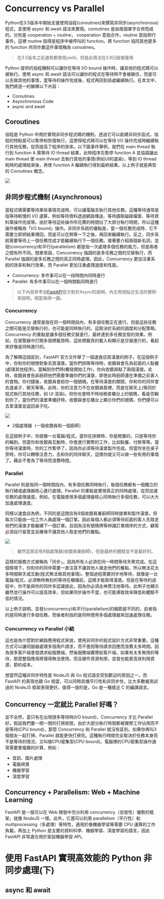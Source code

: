 
# Concurrency vs Parallel
Python在3.5版本中開始支援使用協程(coroutines)來撰寫非同步(asynchronous)程式，並使用 async 和 await 語法來實現。coroutines 是由兩個單字合併而成的，分別是 cooperation + routine， cooperation 意指合作，routine 意指例行事件。這裡 routine 指得是程序中被呼叫的 function。將 function 協同其他更多的 function 共同作業這件事情稱為 coroutines。

> 在3.5版本之前通常都使用yield，但是此用法在3.8已經被棄用

Python 提供的協程機制可以讓你在等待 I/O bound 操作時，讓其他的程式碼可以被執行。使用 async 和 await 語法可以讓你的程式在等待時不會被鎖住，而是可以去做其他的事情，當等待的操作完成後，程式再回到該處繼續執行。在本文中，我們將逐一的解釋以下內容：

- Coroutines
- Asynchronous Code
- async and await

## Coroutines
協程是 Python 中用於實現非同步程式碼的機制，透過它可以創建非同步函式。協程的特點是可以暫停和恢復執行，這使得程式碼可以在等待 I/O 操作完成時繼續執行其他任務，從而提高了程序的效率。以下圖事件舉例，就們在 main thread 執行到 function A 需等待 IO thread 結果，此時程序先暫停 function A 並協調讓出 main thread 使 main thread 去執行其他的事情(例如UI的選染)，等到 IO thread 耗時的處理結束後，再使 function A 繼續執行得到最終結果。以上例子就是典型的 Coroutines 概念。

![](https://miro.medium.com/v2/resize:fit:720/format:webp/1*mxsd2CH9qLnycFyHT0EQrQ.png)

## 非同步程式機制 (Asynchronous)
當程式碼需要等待某些事情完成時，可以讓電腦去執行其他任務。這種等待通常是指等待較慢的 I/O 運算，例如等待資料透過網路傳送、等待讀取磁碟檔案、等待資料庫操作完成等。由於等待這些操作所花費的時間佔了大部分執行時間，所以這種操作被稱為「I/O bound」操作。非同步系統的優點是，當一個任務完成時，它不需要立即把結果傳回，而是可以在稍等一下之後，再回來繼續執行。反之，同步系統需要等待上一個任務完成才能繼續執行下一個任務。接著要介紹兩個新名詞，並發(concurrency)和平行(parallelism) 都是指一次處理多個任務的能力，但是兩者之間有所不同。間單來說，Concurrency 強調的是多任務之間的交替執行，而 Parallel 強調的是多任務之間的真正同時處理。因此，Concurrency 更加注重系統的效率和執行效果，而 Parallel 更加注重處理速度和性能。

- Concurrency: 多件事可以在一段時間內同時進行
- Parallel: 有多件事可以在一個時間點同時進行

> 以下內容參考自[FastAPI](https://fastapi.tiangolo.com/async/)官方對於Async的說明，內文用很貼近生活的實例來說明，相當值得一讀。

### Concurrency
Concurrency 通常是指在同一個時間段內，有多個任務正在進行，但是這些任務之間可能是交替執行的，也可能是同時執行的，這取決於系統的調度和分配策略。Concurrency 的重點是讓多個任務交替進行，最終達到多任務並發的效果。例如，在瀏覽器中打開多個標籤頁時，這些標籤頁的載入和顯示是交替進行的，看起來好像是同時進行的。

為了解釋這個區別，FastAPI 官方文件舉了一個速食店買漢堡的例子。在這個例子中，你和你的暗戀對象去買漢堡。當你們排隊等待時，收銀員會先為前面的人點餐(處理其他程序)。當輪到你們時(觸發開始工作)，你向收銀員點了兩個漢堡。此時，收銀員會告訴廚師他們需要準備你們的漢堡，即使此時廚師還在準備之前客人的食物。你付錢後，收銀員會給你一個號碼。在等待漢堡的期間，你和你的同伴會去選桌子、聊天等等。此時，你的注意力不在收銀員那裡，而是在聊天上(等同於程式執行其他任務，如 UI 渲染)。但你也會時不時地檢查櫃台上的號碼，看是否輪到你了。當你們的漢堡準備好時，收銀員會在櫃台上顯示你們的號碼，你們便可以去拿漢堡並返回桌子吃。

![](https://i.imgur.com/zfRs7G6.png)

- 2個處理器（一個收銀員和一個廚師）

在這個例子中，你就像一台電腦/程式。當你在排隊時，你是閒置的，只是等待你的輪到。但當你和收銀員互動時，你會進行實際的工作，比如點餐、付款等等。當你等待漢堡時，你的工作暫停了，因為你必須等待漢堡製作完成。但當你坐在桌子旁時，你可以轉移注意力，去和你的同伴聊天，這樣你就又可以做一些有用的事情了。藉此不會為了等待而浪費時間。

### Parallel
Parallel 則是指同一個時間段內，有多個任務同時執行，每個任務都有一個獨立的執行緒或處理器核心進行處理。Parallel 的重點是實現真正的同時處理，從而加速任務的處理速度。例如，在電腦使用多個處理器核心同時執行多個任務，可以大大加速處理速度。

同樣以速食店為例，不同的是這間店有8個收銀員兼廚師同時接單和製作漢堡，但每次只能由一位工作人員處理一個訂單。因此每個人都必須等待前面的客人先取走他們的漢堡才能繼續下一個訂單。且因為沒有號碼牌等辨識訂單順序的方式，顧客必須自行留意並且確保不讓其他人取走他們的餐點。

![](https://i.imgur.com/1k3MSGN.png)

> 雖然這家店有8個處理器(收銀員兼廚師)，但是最終的體驗並不是最好的。

這樣的服務方式被稱為「同步」，因為所有人必須在同一時間等待烹煮完成。在這個情境下，你和你的同伴需要一直注意不讓其他人搶走他們的餐點，所以無法花太多時間聊天或互動(程式無法做其他事情)。整個過程需要同步地等待，就像是一台電腦/程式，必須無時無刻的等待在櫃檯前，這樣才能取得漢堡。但是在等待的過程中，你不能與你的同伴多認識彼此，因為你必須全神貫注地等待。此例子也顯示雖然並行操作可以提高效率，但如果同步操作不當，也可能導致效率降低和體驗不佳的情況。

以上例子說明，並發(concurrency)和平行(parallelism)的細節是不同的，前者指的是同時進行多個任務，而後者則指的是同時使用多個處理器來加速處理任務。

###  Concurrency vs Parallel 小結
這也是為什麼對於網路應用程式來說，使用非同步的程式設計方式非常重要。這種方式可以讓伺服器處理多個用戶請求，而不會因等待請求回應而浪費太多時間。因為很多客戶端會發請求給服務端，然後服務端響應給客戶端，如果有太多無用的等待，那麼整個應用將慢得無法使用。而且硬件資源有限，並發也能更高效利用資源，節約成本。

想當然這種非同步特性是 NodeJS 與 Go 程式語言受到歡迎的原因之一。而 FastAPI 的表現也跟 Go 相當，可以同時具備平行性和非同步性，比大多數被測試過的 NodeJS 框架表現更好。值得一提的是，Go 是一種接近 C 的編譯語言。

## Concurrency 一定就比 Parallel 好嗎？
並不全然，當只有在出現很多等待時(I/O bound)，Concurrency 才比 Parallel 好。假設我們要一間一間的打掃房間，由於大部分執行時間都被實際工作佔用而不是等待(CPU bound)，那麼 Concurrency 和 Parallel 就沒有區別。如果你再叫3個朋友一起打掃，Parallel 就能更快打掃完。這種執行時間完全取決於任務本身而不是等待的情況，又叫做CPU密集型(CPU bound)。電腦裡的CPU密集型操作通常需要更複雜的計算，例如：

- 音訊、圖片處理
- 電腦視覺
- 機器學習
- 深度學習

## Concurrency + Parallelism: Web + Machine Learning
FastAPI 是一個可以在 Web 開發中充分利用 concurrency（並發性）優勢的框架，就像 NodeJS 一樣。此外，它還可以利用 parallelism（平行性）和 multiprocessing（多處理）等特性，適用於像機器學習等需要 CPU 運算的工作負載。再加上 Python 是主要的資料科學、機器學習、深度學習的語言，因此 FastAPI 非常適合用於架設機器學習 API。

# 使用 FastAPI 實現高效能的 Python 非同步處理(下)
## async 和 await